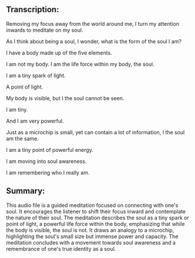 ## Transcription:

Removing my focus away from the world around me, I turn my attention inwards to meditate on my soul.

As I think about being a soul, I wonder, what is the form of the soul I am?

I have a body made up of the five elements.

I am not my body. I am the life force within my body, the soul.

I am a tiny spark of light.

A point of light.

My body is visible, but I the soul cannot be seen.

I am tiny.

And I am very powerful.

Just as a microchip is small, yet can contain a lot of information, I the soul am the same.

I am a tiny point of powerful energy.

I am moving into soul awareness.

I am remembering who I really am.

## Summary:

This audio file is a guided meditation focused on connecting with one's soul. It encourages the listener to shift their focus inward and contemplate the nature of their soul. The meditation describes the soul as a tiny spark or point of light, a powerful life force within the body, emphasizing that while the body is visible, the soul is not. It draws an analogy to a microchip, highlighting the soul's small size but immense power and capacity. The meditation concludes with a movement towards soul awareness and a remembrance of one's true identity as a soul.

